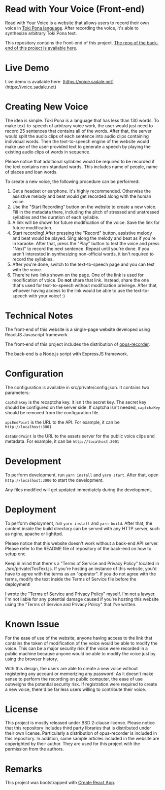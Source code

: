 # Read with Your Voice (Front-end)

Read with Your Voice is a website that allows users to record their own voice in [Toki Pona language](http://tokipona.org/). After recording the voice, it's able to synthesize arbitrary Toki Pona text.

This repository contains the front-end of this project. [The repo of the back-end of this project is available here](https://github.com/SadaleNet/ReadWithYourVoiceApi).

# Live Demo

Live demo is available here: [https://voice.sadale.net](https://voice.sadale.net)

# Creating New Voice

The idea is simple. Toki Pona is a language that has less than 130 words. To make text-to-speech of arbitrary voice work, the user would just need to record 25 sentences that contains all of the words. After that, the server would split the audio clips of each sentence into audio clips containing individual words. Then the text-to-speech engine of the website would make use of the user-provided text to generate a speech by playing the existing audio clips of words in sequence.

Please notice that additional syllables would be required to be recorded if the text contains non-standard words. This includes name of people, name of places and loan words.

To create a new voice, the following procedure can be performed:

1. Get a headset or earphone. It's highly recommended. Otherwise the assistive melody and beat would get recorded along with the human voice.
2. Use the "Start Recording" button on the website to create a new voice. Fill in the metadata there, including the pitch of stressed and unstressed syllables and the duration of each syllable.
3. A link will be shown for future modification of the voice. Save the link for future modification.
4. Start recording! After pressing the "Record" button, assistive melody and beat would be played. Sing along the melody and beat as if you're in karaoke. After that, press the "Play" button to test the voice and press "Next" to record the next sentence. Repeat until you're done. If you aren't interested in synthesizing non-official words, it isn't required to record the syllables.
5. After you're done, switch to the text-to-speech page and you can test with the voice.
6. There're two links shown on the page. One of the link is used for modification of voice. Do **not** share that link. Instead, share the one that's used for text-to-speech without modification privilege. After that, whoever having access to the link would be able to use the text-to-speech with your voice! :)

# Technical Notes

The front-end of this website is a single-page website developed using ReactJS Javascript framework.

The front-end of this project includes the distribution of [opus-recorder](https://github.com/chris-rudmin/opus-recorder).

The back-end is a Node.js script with ExpressJS framework.

# Configuration

The configuration is available in src/private/config.json. It contains two parameters:

`captchaKey` is the recaptcha key. It isn't the secret key. The secret key should be configured on the server side. If captcha isn't needed, `captchaKey` should be removed from the configuration file.

`apiEndPoint` is the URL to the API. For example, it can be `http://localhost:3001`

`dataEndPoint` is the URL to the assets server for the public voice clips and metadata. For example, it can be `http://localhost:3001`

# Development

To perform development, run `yarn install` and `yarn start`. After that, open `http://localhost:3000` to start the development.

Any files modified will get updated immediately during the development.

# Deployment

To perform deployment, run `yarn install` and `yarn build`. After that, the content inside the build directory can be served with any HTTP server, such as nginx, apache or lighttpd.

Please notice that this website doesn't work without a back-end API server. Please refer to the README file of repository of the back-end on how to setup one.

Keep in mind that there's a "Terms of Service and Privacy Policy" located in ./src/private/TosText.js. If you're hosting an instance of this website, you'd have to agree with the terms as an "operator". If you do not agree with the terms, modify the text inside the Terms of Service file before the deployment!

I wrote the "Terms of Service and Privacy Policy" myself. I'm not a lawyer. I'm not liable for any potential damage caused if you're hosting this website using the "Terms of Service and Privacy Policy" that I've written.

# Known Issue

For the ease of use of the website, anyone having access to the link that contains the token of modification of the voice would be able to modify the voice. This can be a major security risk if the voice were recorded in a public machine because anyone would be able to modify the voice just by using the browser history.

With this design, the users are able to create a new voice without registering any account or memorizing any password! As it doesn't make sense to perform the recording on public computer, the ease of use outweighs the potential security risk. If registration were required to create a new voice, there'd be far less users willing to contribute their voice.

# License

This project is mostly released under BSD 2-clause license. Please notice that this repository includes third party libraries that is distributed under their own license. Particularly a distribution of opus-recorder is included in this repository. In addition, some sample articles included in the website are copyrighted by their author. They are used for this project with the permission from the authors.

# Remarks

This project was bootstrapped with [Create React App](https://github.com/facebook/create-react-app).
